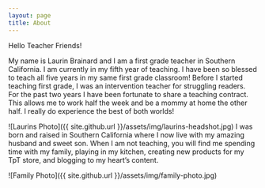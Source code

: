```yaml
---
layout: page
title: About
---
```

Hello Teacher Friends! 

My name is Laurin Brainard and I am a first grade teacher in Southern California. I am currently in my fifth year of teaching. I have been so blessed to teach all five years in my same first grade classroom! Before I started teaching first grade, I was an intervention teacher for struggling readers. For the past two years I have been fortunate to share a teaching contract. This allows me to work half the week and be a mommy at home the other half. I really do experience the best of both worlds!

![Laurins Photo]({{ site.github.url }}/assets/img/laurins-headshot.jpg)
I was born and raised in Southern California where I now live with my amazing husband and sweet son. When I am not teaching, you will find me spending time with my family, playing in my kitchen, creating new products for my TpT store, and blogging to my heart’s content.  

![Family Photo]({{ site.github.url }}/assets/img/family-photo.jpg)

